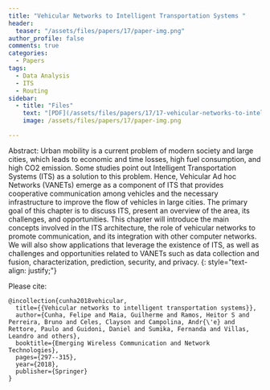 ```yaml
---
title: "Vehicular Networks to Intelligent Transportation Systems "
header:
  teaser: "/assets/files/papers/17/paper-img.png"
author_profile: false
comments: true
categories:
  - Papers
tags:
  - Data Analysis
  - ITS
  - Routing
sidebar:
  - title: "Files"
    text: "[PDF](/assets/files/papers/17/17-vehicular-networks-to-intelligent-transportation-systems-emerging-wireles.pdf){: .btn .btn--success}{: target=\"_blank\"} [DOI](http://dx.doi.org/10.1007/978-981-13-0396-8_15){: .btn .btn--info}{: target=\"_blank\"} "
    image: /assets/files/papers/17/paper-img.png

---
```


Abstract: Urban mobility is a current problem of modern society and large cities, which leads to economic and time losses, high fuel consumption, and high CO2 emission. Some studies point out Intelligent Transportation Systems (ITS) as a solution to this problem. Hence, Vehicular Ad hoc Networks (VANETs) emerge as a component of ITS that provides cooperative communication among vehicles and the necessary infrastructure to improve the flow of vehicles in large cities. The primary goal of this chapter is to discuss ITS, present an overview of the area, its challenges, and opportunities. This chapter will introduce the main concepts involved in the ITS architecture, the role of vehicular networks to promote communication, and its integration with other computer networks. We will also show applications that leverage the existence of ITS, as well as challenges and opportunities related to VANETs such as data collection and fusion, characterization, prediction, security, and privacy.
{: style="text-align: justify;"}


Please cite:
```TeX
@incollection{cunha2018vehicular,
  title={{Vehicular networks to intelligent transportation systems}},
  author={Cunha, Felipe and Maia, Guilherme and Ramos, Heitor S and Perreira, Bruno and Celes, Clayson and Campolina, Andr{\'e} and Rettore, Paulo and Guidoni, Daniel and Sumika, Fernanda and Villas, Leandro and others},
  booktitle={Emerging Wireless Communication and Network Technologies},
  pages={297--315},
  year={2018},
  publisher={Springer}
}
```
